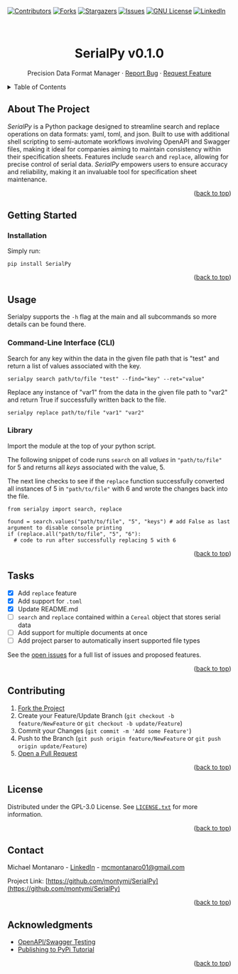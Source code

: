 <div id="readme-top"></div>

<!-- PROJECT SHIELDS -->
[![Contributors][contributors-shield]][contributors-url]
[![Forks][forks-shield]][forks-url]
[![Stargazers][stars-shield]][stars-url]
[![Issues][issues-shield]][issues-url]
[![GNU License][license-shield]][license-url]
[![LinkedIn][linkedin-shield]][linkedin-url]



<!-- PROJECT LOGO -->
<br />
<div align="center">
  <h1 align="center">SerialPy v0.1.0</h1>

  <p align="center">
    Precision Data Format Manager
    ·
    <a href="https://github.com/montymi/SerialPy/issues">Report Bug</a>
    ·
    <a href="https://github.com/montymi/SerialPy/issues">Request Feature</a>
  </p>
</div>



<!-- TABLE OF CONTENTS -->
<details>
  <summary>Table of Contents</summary>
  <ol>
    <li><a href="#about-the-project">About The Project</a></li>
    <li><a href="#getting-started">Getting Started</a></li>
    <li><a href="#usage">Usage</a></li>
    <li><a href="#tasks">Tasks</a></li>
    <li><a href="#contributing">Contributing</a></li>
    <li><a href="#license">License</a></li>
    <li><a href="#contact">Contact</a></li>
    <li><a href="#acknowledgments">Acknowledgments</a></li>
  </ol>
</details>



<!-- ABOUT THE PROJECT -->
## About The Project

*SerialPy* is a Python package designed to streamline search and replace operations on data formats: <a style="text-decoration:none" href='https://yaml.org'>yaml</a>, <a style="text-decoration:none" href="https://toml.io/en/">toml</a>, and <a style="text-decoration:none" href="https://www.json.org/json-en.html">json</a>. 
Built to use with additional shell scripting to semi-automate workflows involving OpenAPI and Swagger files, making it ideal for companies aiming to maintain consistency within their specification sheets. 
Features include `search` and `replace`, allowing for precise control of serial data. *SerialPy* empowers users to ensure accuracy and reliability, making it an invaluable tool for specification sheet maintenance.

<p align="right">(<a href="#readme-top">back to top</a>)</p>



<!-- GETTING STARTED -->
## Getting Started

### Installation
Simply run:
```
pip install SerialPy
```

<p align="right">(<a href="#readme-top">back to top</a>)</p>



<!-- USAGE EXAMPLES -->
## Usage
Serialpy supports the `-h` flag at the main and all subcommands so more details can be found there.

### Command-Line Interface (CLI)
Search for any key within the data in the given file path that is "test" and return a list of values associated with the key.
```
serialpy search path/to/file "test" --find="key" --ret="value"
```
Replace any instance of "var1" from the data in the given file path to "var2" and return True if successfully written back to the file.
```
serialpy replace path/to/file "var1" "var2"
```

### Library
Import the module at the top of your python script.

The following snippet of code runs `search` on all *values* in `"path/to/file"` for 5 and returns all *keys* associated with the value, 5. 

The next line checks to see if the `replace` function successfully converted all instances of 5 in `"path/to/file"` with 6 and wrote the changes back into the file.
```
from serialpy import search, replace

found = search.values("path/to/file", "5", "keys") # add False as last argument to disable console printing
if (replace.all("path/to/file", "5", "6"):
  # code to run after successfully replacing 5 with 6
```

<p align="right">(<a href="#readme-top">back to top</a>)</p>



<!-- TASKS -->
## Tasks

- [X] Add `replace` feature
- [X] Add support for `.toml` 
- [X] Update README.md
- [ ] `search` and `replace` contained within a `Cereal` object that stores serial data
- [ ] Add support for multiple documents at once
- [ ] Add project parser to automatically insert supported file types

See the [open issues](https://github.com/montymi/SerialPy/issues) for a full list of issues and proposed features.

<p align="right">(<a href="#readme-top">back to top</a>)</p>



<!-- CONTRIBUTING -->
## Contributing

1. [Fork the Project](https://docs.github.com/en/get-started/quickstart/fork-a-repo)
2. Create your Feature/Update Branch (`git checkout -b feature/NewFeature` or `git checkout -b update/Feature`)
3. Commit your Changes (`git commit -m 'Add some Feature'`)
4. Push to the Branch (`git push origin feature/NewFeature` or `git push origin update/Feature`)
5. [Open a Pull Request](https://docs.github.com/en/pull-requests/collaborating-with-pull-requests/proposing-changes-to-your-work-with-pull-requests/about-pull-requests)

<p align="right">(<a href="#readme-top">back to top</a>)</p>



<!-- LICENSE -->
## License

Distributed under the GPL-3.0 License. See [`LICENSE.txt`](https://github.com/montymi/SerialPy/blob/main/LICENSE.txt) for more information.

<p align="right">(<a href="#readme-top">back to top</a>)</p>



<!-- CONTACT -->
## Contact

Michael Montanaro - [LinkedIn](https://www.linkedin.com/in/michael-montanaro/) - mcmontanaro01@gmail.com

Project Link: [https://github.com/montymi/SerialPy](https://github.com/montymi/SerialPy)

<p align="right">(<a href="#readme-top">back to top</a>)</p>



<!-- ACKNOWLEDGMENTS -->
## Acknowledgments

* [OpenAPI/Swagger Testing](https://apitools.dev/swagger-cli/)
* [Publishing to PyPi Tutorial](https://realpython.com/pypi-publish-python-package/)

<p align="right">(<a href="#readme-top">back to top</a>)</p>



<!-- MARKDOWN LINKS & IMAGES -->
<!-- https://www.markdownguide.org/basic-syntax/#reference-style-links -->
[contributors-shield]: https://img.shields.io/github/contributors/montymi/SerialPy.svg?style=for-the-badge
[contributors-url]: https://github.com/montymi/SerialPy/graphs/contributors
[forks-shield]: https://img.shields.io/github/forks/montymi/SerialPy.svg?style=for-the-badge
[forks-url]: https://github.com/montymi/SerialPy/network/members
[stars-shield]: https://img.shields.io/github/stars/montymi/SerialPy.svg?style=for-the-badge
[stars-url]: https://github.com/montymi/SerialPy/stargazers
[issues-shield]: https://img.shields.io/github/issues/montymi/SerialPy.svg?style=for-the-badge
[issues-url]: https://github.com/montymi/SerialPy/issues
[license-shield]: https://img.shields.io/github/license/montymi/SerialPy.svg?style=for-the-badge
[license-url]: https://github.com/montymi/SerialPy/blob/master/LICENSE.txt
[linkedin-shield]: https://img.shields.io/badge/-LinkedIn-black.svg?style=for-the-badge&logo=linkedin&colorB=555
[linkedin-url]: https://linkedin.com/in/michael-montanaro
[Next.js]: https://img.shields.io/badge/next.js-000000?style=for-the-badge&logo=nextdotjs&logoColor=white
[Next-url]: https://nextjs.org/
[React.js]: https://img.shields.io/badge/React-20232A?style=for-the-badge&logo=react&logoColor=61DAFB
[React-url]: https://reactjs.org/
[Vue.js]: https://img.shields.io/badge/Vue.js-35495E?style=for-the-badge&logo=vuedotjs&logoColor=4FC08D
[Vue-url]: https://vuejs.org/
[Angular.io]: https://img.shields.io/badge/Angular-DD0031?style=for-the-badge&logo=angular&logoColor=white
[Angular-url]: https://angular.io/
[Svelte.dev]: https://img.shields.io/badge/Svelte-4A4A55?style=for-the-badge&logo=svelte&logoColor=FF3E00
[Svelte-url]: https://svelte.dev/
[Laravel.com]: https://img.shields.io/badge/Laravel-FF2D20?style=for-the-badge&logo=laravel&logoColor=white
[Laravel-url]: https://laravel.com
[Bootstrap.com]: https://img.shields.io/badge/Bootstrap-563D7C?style=for-the-badge&logo=bootstrap&logoColor=white
[Bootstrap-url]: https://getbootstrap.com
[JQuery.com]: https://img.shields.io/badge/jQuery-0769AD?style=for-the-badge&logo=jquery&logoColor=white
[JQuery-url]: https://jquery.com 
